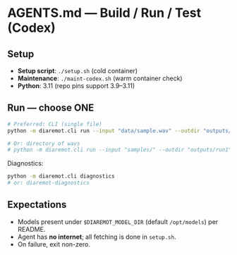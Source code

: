 # AGENTS.md — Build / Run / Test (Codex)

## Setup
- **Setup script**: `./setup.sh`  (cold container)
- **Maintenance**: `./maint-codex.sh` (warm container check)
- **Python**: 3.11 (repo pins support 3.9–3.11)

## Run — choose ONE
```bash
# Preferred: CLI (single file)
python -m diaremot.cli run --input "data/sample.wav" --outdir "outputs/run1"

# Or: directory of wavs
# python -m diaremot.cli run --input "samples/" --outdir "outputs/run1"
```

Diagnostics:
```bash
python -m diaremot.cli diagnostics
# or: diaremot-diagnostics
```

## Expectations
- Models present under `$DIAREMOT_MODEL_DIR` (default `/opt/models`) per README.
- Agent has **no internet**; all fetching is done in `setup.sh`.
- On failure, exit non-zero.
